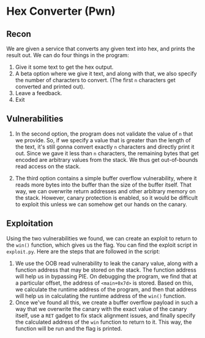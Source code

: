 # Hex Converter (Pwn)
## Recon
We are given a service that converts any given text into hex, and prints the result out. We can do four things in the program:

1. Give it some text to get the hex output.
2. A beta option where we give it text, and along with that, we also specify the number of characters to convert. (The first `n` characters get converted and printed out).
3. Leave a feedback.
4. Exit

## Vulnerabilities

1. In the second option, the program does not validate the value of `n` that we provide. So, if we specify a value that is greater than the length of the text, it's still gonna convert exactly `n` characters and directly print it out. Since we gave it less than `n` characters, the remaining bytes that get encoded are arbitrary values from the stack. We thus get out-of-bounds read access on the stack.

2. The third option contains a simple buffer overflow vulnerability, where it reads more bytes into the buffer than the size of the buffer itself. That way, we can overwrite return addresses and other arbitrary memory on the stack. However, canary protection is enabled, so it would be difficult to exploit this unless we can somehow get our hands on the canary.

## Exploitation
Using the two vulnerabilities we found, we can create an exploit to return to the `win()` function, which gives us the flag. You can find the exploit script in `exploit.py`. Here are the steps that are followed in the script:
1. We use the OOB read vulnerability to leak the canary value, along with a function address that may be stored on the stack. The function address will help us in bypassing PIE. On debugging the program, we find that at a particular offset, the address of `<main+0x7d>` is stored. Based on this, we calculate the runtime address of the program, and then that address will help us in calculating the runtime address of the `win()` function.
2. Once we've found all this, we create a buffer overflow payload in such a way that we overwrite the canary with the exact value of the canary itself, use a `RET` gadget to fix stack alignment issues, and finally specify the calculated address of the `win` function to return to it. This way, the function will be run and the flag is printed.